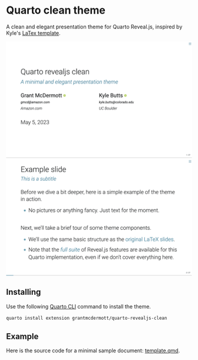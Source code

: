 # Quarto clean theme

A clean and elegant presentation theme for Quarto Reveal.js, inspired by Kyle's
[LaTex template](https://raw.githack.com/kylebutts/templates/master/latex-slides/auxiliary/slides.pdf).

![](clean-title.png "title-slide") ![](clean-ex.png "example-slide")

## Installing

Use the following [Quarto CLI](https://quarto.org/) command to install the theme.

```bash
quarto install extension grantmcdermott/quarto-revealjs-clean
```

## Example

Here is the source code for a minimal sample document: [template.qmd](template.qmd).
